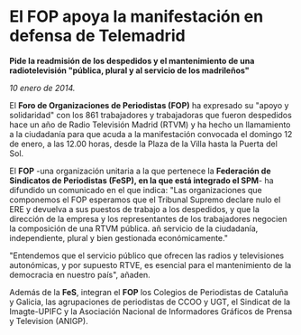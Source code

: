 # El FOP apoya la manifestación en defensa de Telemadrid

**Pide la readmisión de los despedidos y el mantenimiento de una radiotelevisión "pública, plural y al servicio de los madrileños"**

*10 enero de 2014.*

El **Foro de Organizaciones de Periodistas (FOP)** ha expresado su "apoyo y solidaridad" con los 861 trabajadores y trabajadoras que fueron despedidos hace un año de Radio Televisión Madrid (RTVM) y ha hecho un llamamiento a la ciudadanía para que acuda a la manifestación convocada el domingo 12 de enero, a las 12.00 horas, desde la Plaza de la Villa hasta la Puerta del Sol.

El **FOP** -una organización unitaria a la que pertenece la **Federación de Sindicatos de Periodistas (FeSP), en la que está integrado el SPM**- ha difundido un comunicado en el que indica: "Las organizaciones que componemos el FOP esperamos que el Tribunal Supremo declare nulo el ERE y devuelva a sus puestos de trabajo a los despedidos, y que la dirección de la empresa y los representantes de los trabajadores negocien la composición de una RTVM pública. añ servicio de la ciudadanía, independiente, plural y bien gestionada económicamente."

"Entendemos que el servicio público que ofrecen las radios y televisiones autonómicas, y por supuesto RTVE, es esencial para el mantenimiento de la democracia en nuestro país", añaden.

Además de la **FeS**, integran el **FOP** los Colegios de Periodistas de Cataluña y Galicia, las agrupaciones de periodistas de CCOO y UGT, el Sindicat de la Imagte-UPIFC y la Asociación Nacional de Informadores Gráficos de Prensa y Television (ANIGP).
